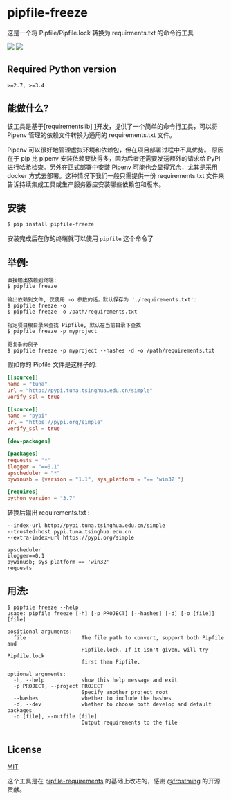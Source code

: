 # pipfile-freeze
这是一个将 Pipfile/Pipfile.lock 转换为 requirments.txt 的命令行工具

[![](https://img.shields.io/pypi/v/pipfile-freeze.svg)](https://pypi.org/project/pipfile-freeze)
[![](https://img.shields.io/pypi/pyversions/pipfile-freeze.svg)](https://pypi.org/project/pipfile-freeze)

## Required Python version

`>=2.7, >=3.4`

## 能做什么?

该工具是基于[requirementslib] [1]开发，提供了一个简单的命令行工具，可以将 Pipenv 管理的依赖文件转换为通用的 requirements.txt 文件。 

Pipenv 可以很好地管理虚拟环境和依赖包，但在项目部署过程中不具优势。 原因在于 pip 比 pipenv 安装依赖要快得多，因为后者还需要发送额外的请求给 PyPI 进行哈希检查。另外在正式部署中安装 Pipenv 可能也会显得冗余，尤其是采用 docker 方式去部署。这种情况下我们一般只需提供一份 requirements.txt 文件来告诉持续集成工具或生产服务器应安装哪些依赖包和版本。

## 安装

```bash
$ pip install pipfile-freeze
```
安装完成后在你的终端就可以使用 `pipfile` 这个命令了


## 举例:
```
直接输出依赖到终端:
$ pipfile freeze

输出依赖到文件, 仅使用 -o 参数的话，默认保存为 './requirements.txt':
$ pipfile freeze -o
$ pipfile freeze -o /path/requirements.txt

指定项目根目录来查找 Pipfile, 默认在当前目录下查找
$ pipfile freeze -p myproject

更复杂的例子
$ pipfile freeze -p myproject --hashes -d -o /path/requirements.txt
```

假如你的 Pipfile 文件是这样子的:
```toml
[[source]]
name = "tuna"
url = "http://pypi.tuna.tsinghua.edu.cn/simple"
verify_ssl = true

[[source]]
name = "pypi"
url = "https://pypi.org/simple"
verify_ssl = true

[dev-packages]

[packages]
requests = "*"
ilogger = "==0.1"
apscheduler = "*"
pywinusb = {version = "1.1", sys_platform = "== 'win32'"}

[requires]
python_version = "3.7"
```

转换后输出 requirements.txt :

```
--index-url http://pypi.tuna.tsinghua.edu.cn/simple
--trusted-host pypi.tuna.tsinghua.edu.cn
--extra-index-url https://pypi.org/simple

apscheduler
ilogger==0.1
pywinusb; sys_platform == 'win32'
requests
```

## 用法:

```
$ pipfile freeze --help
usage: pipfile freeze [-h] [-p PROJECT] [--hashes] [-d] [-o [file]] [file]

positional arguments:
  file                  The file path to convert, support both Pipfile and
                        Pipfile.lock. If it isn't given, will try Pipfile.lock
                        first then Pipfile.

optional arguments:
  -h, --help            show this help message and exit
  -p PROJECT, --project PROJECT
                        Specify another project root
  --hashes              whether to include the hashes
  -d, --dev             whether to choose both develop and default packages
  -o [file], --outfile [file]
                        Output requirements to the file
                        
```

## License

[MIT](/LICENSE)

这个工具是在 [pipfile-requirements][2] 的基础上改进的，感谢 [@frostming][2] 的开源贡献。


[1]: https://github.com/sarugaku/requirementslib
[2]: https://github.com/frostming/pipfile-requirements